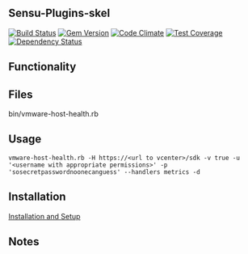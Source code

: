 ## Sensu-Plugins-skel

[![Build Status](https://travis-ci.org/sensu-plugins/sensu-plugins-skel.svg?branch=master)](https://travis-ci.org/sensu-plugins/sensu-plugins-skel)
[![Gem Version](https://badge.fury.io/rb/sensu-plugins-skel.svg)](http://badge.fury.io/rb/sensu-plugins-skel)
[![Code Climate](https://codeclimate.com/github/sensu-plugins/sensu-plugins-skel/badges/gpa.svg)](https://codeclimate.com/github/sensu-plugins/sensu-plugins-skel)
[![Test Coverage](https://codeclimate.com/github/sensu-plugins/sensu-plugins-skel/badges/coverage.svg)](https://codeclimate.com/github/sensu-plugins/sensu-plugins-skel)
[![Dependency Status](https://gemnasium.com/sensu-plugins/sensu-plugins-skel.svg)](https://gemnasium.com/sensu-plugins/sensu-plugins-skel)

## Functionality

## Files
bin/vmware-host-health.rb
## Usage
```
vmware-host-health.rb -H https://<url to vcenter>/sdk -v true -u '<username with appropriate permissions>' -p 'sosecretpasswordnoonecanguess' --handlers metrics -d
```

## Installation

[Installation and Setup](http://sensu-plugins.io/docs/installation_instructions.html)

## Notes
